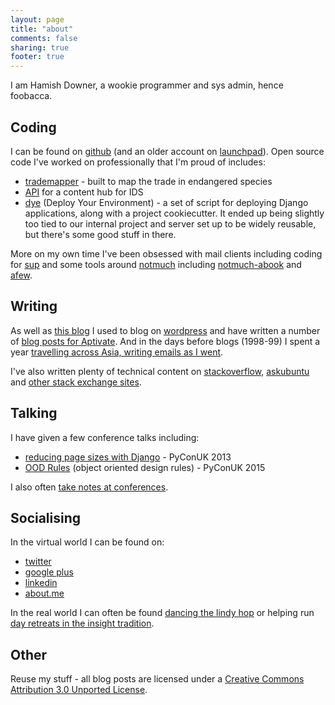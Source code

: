```yaml
---
layout: page
title: "about"
comments: false
sharing: true
footer: true
---
```

I am Hamish Downer, a wookie programmer and sys admin, hence foobacca.

## Coding

I can be found on <a href="https://github.com/foobacca" rel="me">github</a> (and an older account on <a href="https://launchpad.net/~mishd" rel="me">launchpad</a>).  Open source code I've worked on professionally that I'm proud of includes:

* [trademapper](https://github.com/trademapper/trademapper-js) - built to map the trade in endangered species
* [API](https://github.com/oriel-hub/api) for a content hub for IDS
* [dye](https://github.com/aptivate/dye) (Deploy Your Environment) - a set of script for deploying Django applications, along with a project cookiecutter.  It ended up being slightly too tied to our internal project and server set up to be widely reusable, but there's some good stuff in there.

More on my own time I've been obsessed with mail clients including coding for [sup](https://github.com/sup-heliotrope/sup) and some tools around [notmuch](http://notmuchmail.org) including [notmuch-abook](https://github.com/foobacca/notmuch-abook) and [afew](https://github.com/foobacca/afew).

## Writing

As well as [this blog](/) I used to blog on [wordpress](http://wookielove.wordpress.com) and have written a number of [blog posts for Aptivate](http://aptivate.org/en/blog/author/hamish/).  And in the days before blogs (1998-99) I spent a year [travelling across Asia, writing emails as I went](/asia.html).

I've also written plenty of technical content on 
[stackoverflow](http://stackoverflow.com/users/3189/hamish-downer), 
[askubuntu](http://askubuntu.com/users/150/hamish-downer) and 
[other stack exchange sites](https://stackexchange.com/users/2297/hamish-downer).

## Talking

I have given a few conference talks including: 

* [reducing page sizes with Django](https://github.com/foobacca/reduce-django-page-size) - PyConUK 2013
* [OOD Rules](https://github.com/foobacca/ood-rules) (object oriented design rules) - PyConUK 2015

I also often [take notes at conferences](https://foobacca.github.io/foobacca-event-notes/).

## Socialising

In the virtual world I can be found on:

* <a href="https://twitter.com/hgd20" rel="me">twitter</a>
* <a href="https://plus.google.com/u/0/102616221256017791739/posts" rel="me">google plus</a>
* <a href="https://www.linkedin.com/pub/hamish-downer/40/b03/872" rel="me">linkedin</a>
* <a href="http://about.me/hamishdowner" rel="me">about.me</a>

In the real world I can often be found [dancing the lindy hop](http://www.cambridgelindy.com/) or helping run [day retreats in the insight tradition](https://cambridgedayretreats.wordpress.com/).

## Other

Reuse my stuff - all blog posts are licensed under a <a rel="license" href="http://creativecommons.org/licenses/by/3.0/">Creative Commons Attribution 3.0 Unported License</a>.
